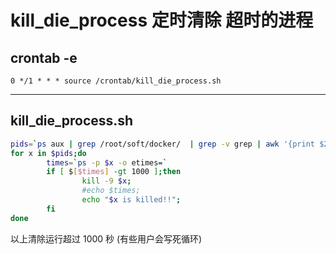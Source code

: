 # kill_die_process 定时清除 超时的进程

## crontab -e
```
0 */1 * * * source /crontab/kill_die_process.sh
```
----
## kill_die_process.sh
```sh
pids=`ps aux | grep /root/soft/docker/  | grep -v grep | awk '{print $2}'`
for x in $pids;do
        times=`ps -p $x -o etimes=`
        if [ $[$times] -gt 1000 ];then
                kill -9 $x;
                #echo $times;
                echo "$x is killed!!";
        fi
done
```
以上清除运行超过 1000 秒 (有些用户会写死循环)
